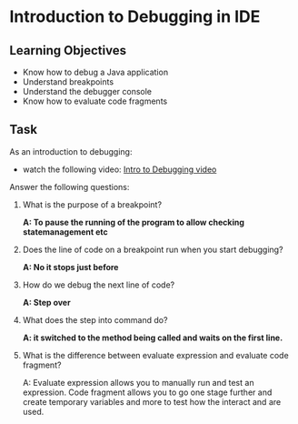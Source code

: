 # Introduction to Debugging in IDE

## Learning Objectives

- Know how to debug a Java application
- Understand breakpoints
- Understand the debugger console
- Know how to evaluate code fragments

## Task

As an introduction to debugging:

- watch the following video: [Intro to Debugging video](https://youtu.be/ErVZrVWZrko)

Answer the following questions:

1. What is the purpose of a breakpoint?
   
   **A: To pause the running of the program to allow checking statemanagement etc**
2. Does the line of code on a breakpoint run when you start debugging?
   
   **A: No it stops just before**
3. How do we debug the next line of code?
   
   **A: Step over**
4. What does the step into command do?
   
   **A: it switched to the method being called and waits on the first line.**
5. What is the difference between evaluate expression and evaluate code fragment?
   
   A: Evaluate expression allows you to manually run and test an expression.
   Code fragment allows you to go one stage further and create temporary variables and more to test how the interact and are used.
